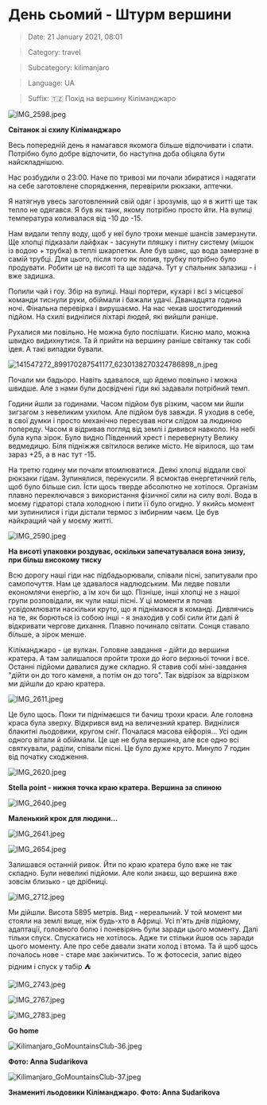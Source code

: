 # День сьомий - Штурм вершини

> Date: 21 January 2021, 08:01

> Category: travel

> Subcategory: kilimanjaro

> Language: UA

> Suffix: 🇹🇿 Похід на вершину Кіліманджаро

![IMG_2598.jpeg](https://res.craft.do/user/full/b5a256f3-51ff-c8e5-10fe-9343b6a0451d/doc/779BDE3B-688B-4550-988B-0AA9F367705E/6197931F-D964-4C25-B9C9-2481337A6F92_2/IMG_2598.jpeg)

**Світанок зі схилу Кіліманджаро**

Весь попередній день я намагався якомога більше відпочивати і спати. Потрібно було добре відпочити, бо наступна доба обіцяла бути найскладнішою.

Нас розбудили о 23:00. Наче по тривозі ми почали збиратися і надягати на себе заготовлене спорядження, перевірили рюкзаки, аптечки.

Я натягнув увесь заготовленний свій одяг і зрозумів, що я в житті ще так тепло не одягався. Я був як танк, якому потрібно просто йти. На вулиці температура коливалася від -10 до -15.

Нам видали теплу воду, щоб у неї було трохи менше шансів замерзнути. Ще хлопці підказали лайфхак - засунути пляшку і питну систему (мішок із водою + трубка) в теплі шкарпетки. Але був шанс, що вода замерзне в самій трубці. Для цього, після того як попив, трубку потрібно було продувати. Робити це на висоті та ще задача. Тут у спальник залазиш - і вже задишка.

Попили чай і гоу. Збір на вулиці. Наші портери, кухарі і всі з місцевої команди тиснули руки, обіймали і бажали удачі. Дванадцята година ночі. Фінальна перевірка і вирушаємо. На нас чекав шостигодинний підйом. На схилі виднілися ліхтарі людей, які вийшли раніше.

Рухалися ми повільно. Не можна було поспішати. Кисню мало, можна швидко видихнутися. Та й прийти на вершину раніше світанку так собі ідея. А такі випадки бували.

![141547272_899170287541177_6230138270324786898_n.jpeg](https://res.craft.do/user/full/b5a256f3-51ff-c8e5-10fe-9343b6a0451d/doc/779BDE3B-688B-4550-988B-0AA9F367705E/3CF7C125-4957-4F25-B23A-AC66AA32DD66_2/141547272_899170287541177_6230138270324786898_n.jpeg)

Почали ми бадьоро. Навіть здавалося, що йдемо повільно і можна швидше. Але з нами були досвідчені гіди які задавали потрібний темп.

Години йшли за годинами. Часом підйом був різким, часом ми йшли зигзагом з невеликим ухилом. Але підйом був завжди. Я уходив в себе, в свої думки і просто механічно пересував ноги слідом за людиною попереду. Часом я відривав погляд від землі і дивився навколо. На небі була купа зірок. Було видно Південний хрест і перевернуту Велику ведмедицю. Біля підніжжя світилося велике місто. Не вірилося, що там зараз +25, а в нас тут -15.

На третю годину ми почали втомлюватися. Деякі хлопці віддали свої рюкзаки гідам. Зупинялися, перекусили. Я всмоктав енергетичний гель, щоб було більше сил. Їсти щось тверде абсолютно не хотілося. Організм плавно переключався з використання фізичної сили  на силу волі. Вода в моєму гідраторі стала холодною і пити її було огидно. У якийсь момент ми зупинилися і гіди дістали термос з імбирним чаєм. Це був найкращий чай у моєму житті.

![IMG_2590.jpeg](https://res.craft.do/user/full/b5a256f3-51ff-c8e5-10fe-9343b6a0451d/doc/779BDE3B-688B-4550-988B-0AA9F367705E/BB739ED8-C5A0-4E2F-AAE2-E0A691814E36_2/IMG_2590.jpeg)

**На висоті упаковки роздуває, оскільки запечатувалася вона знизу, при більш високому тиску**

Всю дорогу наші гіди нас підбадьорювали, співали пісні, запитували про самопочуття. Нам це здавалося надлюдським. Ми ледве повзли економлячи енергію, а їм хоч би що. Пізніше, інші хлопці не з нашої групи розповідали, як чули наші пісні. У ці моменти я почав усвідомлювати наскільки круто, що я піднімаюся в команді. Дивлячись на те, як борються із собою інші - я знаходив у собі сили йти далі й відкривати чергове дихання. Плавно починало світати. Сонця ставало більше, а зірок менше.

Кіліманджаро - це вулкан. Головне завдання - дійти до вершини кратера. А там залишалося пройти трохи до його верхньої точки і все. Останні підйоми давалися дуже складно. Я ставив собі міні-завдання "дійти он до того каменя, а потім он до того". Так відрізок за відрізком ми дійшли до краю кратера.

![IMG_2611.jpeg](https://res.craft.do/user/full/b5a256f3-51ff-c8e5-10fe-9343b6a0451d/doc/779BDE3B-688B-4550-988B-0AA9F367705E/AC584E52-CDBE-4677-A070-E77477AA5113_2/IMG_2611.jpeg)

Це було щось. Поки ти піднімаєшся ти бачиш трохи краси. Але головна краса була зверху. Відкрився вид на величезний кратер. Виднілися блакитні льодовики, кругом сніг. Почалася масова ейфорія... Усі один одного вітали й обіймали. Це ще не була вершина, але все одно всі святкували, раділи, співали пісні. Це було дуже круто. Минуло 7 годин від початку сходження.

![IMG_2620.jpeg](https://res.craft.do/user/full/b5a256f3-51ff-c8e5-10fe-9343b6a0451d/doc/779BDE3B-688B-4550-988B-0AA9F367705E/1C56331E-F443-417B-B327-579B5B351CB7_2/IMG_2620.jpeg)

**Stella point - нижня точка краю кратера. Вершина за спиною**

![IMG_2640.jpeg](https://res.craft.do/user/full/b5a256f3-51ff-c8e5-10fe-9343b6a0451d/doc/779BDE3B-688B-4550-988B-0AA9F367705E/4B1D382D-CD82-4D10-809F-13D9D02A8989_2/IMG_2640.jpeg)

**Маленький крок для людини...**

![IMG_2641.jpeg](https://res.craft.do/user/full/b5a256f3-51ff-c8e5-10fe-9343b6a0451d/doc/779BDE3B-688B-4550-988B-0AA9F367705E/939687DE-CBCF-48E8-A868-5808E79E2BE9_2/IMG_2641.jpeg)

![IMG_2654.jpeg](https://res.craft.do/user/full/b5a256f3-51ff-c8e5-10fe-9343b6a0451d/doc/779BDE3B-688B-4550-988B-0AA9F367705E/7038F2FA-9CB7-42B7-8A08-04786CA3EDEB_2/IMG_2654.jpeg)

Залишався останній ривок. Йти по краю кратера було вже не так складно. Були невеликі підйоми. Але коли знаєш, що вершина вже зовсім близько - це дрібниці.

![IMG_2712.jpeg](https://res.craft.do/user/full/b5a256f3-51ff-c8e5-10fe-9343b6a0451d/doc/779BDE3B-688B-4550-988B-0AA9F367705E/2D99F68E-A5EB-4909-848D-FDA71EF6D437_2/IMG_2712.jpeg)

Ми дійшли. Висота 5895 метрів. Вид - нереальний. У той момент ми стояли на землі вище, ніж будь-хто в Африці. Усі п'ять днів підйому, адаптації, головного болю і поневірянь були заради цього моменту. Далі тільки спуск. Спускатись не хотілось. Адже ти стільки йшов ось заради цього моменту. Але про себе давали знати холод і втома. Та й щоб щось почалось нове - старе має закінчитись. То ж фотосесія, запис відео рідним і спуск у табір ⛺️

![IMG_2743.jpeg](https://res.craft.do/user/full/b5a256f3-51ff-c8e5-10fe-9343b6a0451d/doc/779BDE3B-688B-4550-988B-0AA9F367705E/FF3E6494-EF61-4947-BF0F-1101446BF429_2/IMG_2743.jpeg)

![IMG_2767.jpeg](https://res.craft.do/user/full/b5a256f3-51ff-c8e5-10fe-9343b6a0451d/doc/779BDE3B-688B-4550-988B-0AA9F367705E/ABA4E5AF-C460-417B-BDD7-2770A3C5220C_2/IMG_2767.jpeg)

![IMG_2783.jpeg](https://res.craft.do/user/full/b5a256f3-51ff-c8e5-10fe-9343b6a0451d/doc/779BDE3B-688B-4550-988B-0AA9F367705E/8FF23E10-095F-4AB1-8E61-9A85CC8E1EAC_2/IMG_2783.jpeg)

**Go home**

![Kilimanjaro_GoMountainsClub-36.jpeg](https://res.craft.do/user/full/b5a256f3-51ff-c8e5-10fe-9343b6a0451d/doc/779BDE3B-688B-4550-988B-0AA9F367705E/A6A8E9CD-16EA-4A19-894F-FCEDBCD56C8E_2/Kilimanjaro_GoMountainsClub-36.jpeg)

**Фото: Anna Sudarikova**

![Kilimanjaro_GoMountainsClub-37.jpeg](https://res.craft.do/user/full/b5a256f3-51ff-c8e5-10fe-9343b6a0451d/doc/779BDE3B-688B-4550-988B-0AA9F367705E/58531F31-5FAE-4717-BB59-3D5E9A17DB69_2/Kilimanjaro_GoMountainsClub-37.jpeg)

**Знамениті льодовики Кіліманджаро. Фото: Anna Sudarikova**

